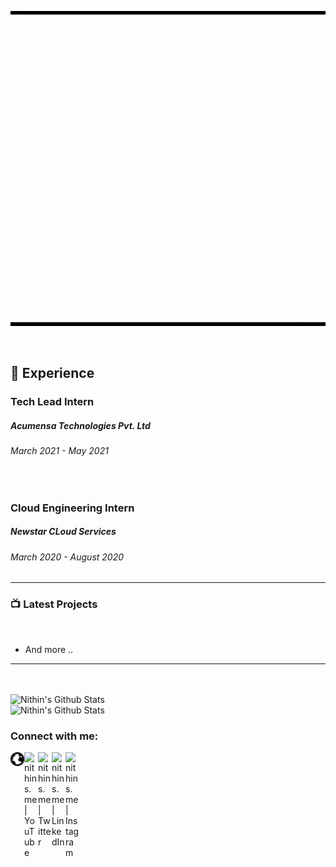 ![Hi, I'm Nithin](https://github.com/NithinSGowda/NithinSGowda/raw/master/assets/intro2.gif)


<br />

## 📕 Experience

### Tech Lead Intern
##### Acumensa Technologies Pvt. Ltd
###### March 2021 - May 2021

<br />

### Cloud Engineering Intern 
##### Newstar CLoud Services 
###### March 2020 - August 2020

---

### 📺 Latest Projects

<br />


- And more ..
---

<br />

<br />


<img alt="Nithin's Github Stats" src="https://github-readme-stats.vercel.app/api?username=NithinSGowda&show_icons=true&hide_border=true" />

<br />


<img alt="Nithin's Github Stats" src="https://github-readme-stats.vercel.app/api/top-langs/?username=NithinSGowda" />

<br />

### Connect with me:

[<img align="left" alt="nihtins.me" width="22px" src="https://raw.githubusercontent.com/iconic/open-iconic/master/svg/globe.svg" />][website]
[<img align="left" alt="nithins.me | YouTube" width="22px" src="https://cdn.jsdelivr.net/npm/simple-icons@v3/icons/youtube.svg" />][youtube]
[<img align="left" alt="nithins.me | Twitter" width="22px" src="https://cdn.jsdelivr.net/npm/simple-icons@v3/icons/twitter.svg" />][twitter]
[<img align="left" alt="nithins.me | LinkedIn" width="22px" src="https://cdn.jsdelivr.net/npm/simple-icons@v3/icons/linkedin.svg" />][linkedin]
[<img align="left" alt="nithins.me | Instagram" width="22px" src="https://cdn.jsdelivr.net/npm/simple-icons@v3/icons/instagram.svg" />][instagram]

<br />

[website]: https://nithins.me
[twitter]: https://link.nithins.me/twitter
[youtube]: https://youtube.com/TechinStudio
[instagram]: https://link.nithins.me/insta
[linkedin]: https://link.nithins.me/linkedin
